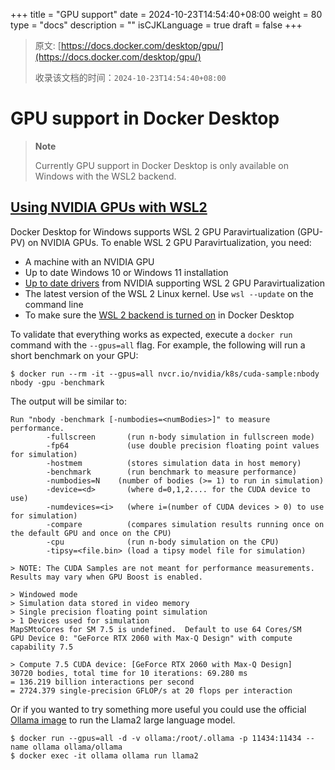 +++
title = "GPU support"
date = 2024-10-23T14:54:40+08:00
weight = 80
type = "docs"
description = ""
isCJKLanguage = true
draft = false
+++

> 原文: [https://docs.docker.com/desktop/gpu/](https://docs.docker.com/desktop/gpu/)
>
> 收录该文档的时间：`2024-10-23T14:54:40+08:00`

# GPU support in Docker Desktop

> **Note**
>
> 
>
> Currently GPU support in Docker Desktop is only available on Windows with the WSL2 backend.

## [Using NVIDIA GPUs with WSL2](https://docs.docker.com/desktop/gpu/#using-nvidia-gpus-with-wsl2)

Docker Desktop for Windows supports WSL 2 GPU Paravirtualization (GPU-PV) on NVIDIA GPUs. To enable WSL 2 GPU Paravirtualization, you need:

- A machine with an NVIDIA GPU
- Up to date Windows 10 or Windows 11 installation
- [Up to date drivers](https://developer.nvidia.com/cuda/wsl) from NVIDIA supporting WSL 2 GPU Paravirtualization
- The latest version of the WSL 2 Linux kernel. Use `wsl --update` on the command line
- To make sure the [WSL 2 backend is turned on](https://docs.docker.com/desktop/wsl/#turn-on-docker-desktop-wsl-2) in Docker Desktop

To validate that everything works as expected, execute a `docker run` command with the `--gpus=all` flag. For example, the following will run a short benchmark on your GPU:



```console
$ docker run --rm -it --gpus=all nvcr.io/nvidia/k8s/cuda-sample:nbody nbody -gpu -benchmark
```

The output will be similar to:



```console
Run "nbody -benchmark [-numbodies=<numBodies>]" to measure performance.
        -fullscreen       (run n-body simulation in fullscreen mode)
        -fp64             (use double precision floating point values for simulation)
        -hostmem          (stores simulation data in host memory)
        -benchmark        (run benchmark to measure performance)
        -numbodies=N    (number of bodies (>= 1) to run in simulation)
        -device=<d>       (where d=0,1,2.... for the CUDA device to use)
        -numdevices=<i>   (where i=(number of CUDA devices > 0) to use for simulation)
        -compare          (compares simulation results running once on the default GPU and once on the CPU)
        -cpu              (run n-body simulation on the CPU)
        -tipsy=<file.bin> (load a tipsy model file for simulation)

> NOTE: The CUDA Samples are not meant for performance measurements. Results may vary when GPU Boost is enabled.

> Windowed mode
> Simulation data stored in video memory
> Single precision floating point simulation
> 1 Devices used for simulation
MapSMtoCores for SM 7.5 is undefined.  Default to use 64 Cores/SM
GPU Device 0: "GeForce RTX 2060 with Max-Q Design" with compute capability 7.5

> Compute 7.5 CUDA device: [GeForce RTX 2060 with Max-Q Design]
30720 bodies, total time for 10 iterations: 69.280 ms
= 136.219 billion interactions per second
= 2724.379 single-precision GFLOP/s at 20 flops per interaction
```

Or if you wanted to try something more useful you could use the official [Ollama image](https://hub.docker.com/r/ollama/ollama) to run the Llama2 large language model.



```console
$ docker run --gpus=all -d -v ollama:/root/.ollama -p 11434:11434 --name ollama ollama/ollama
$ docker exec -it ollama ollama run llama2
```
